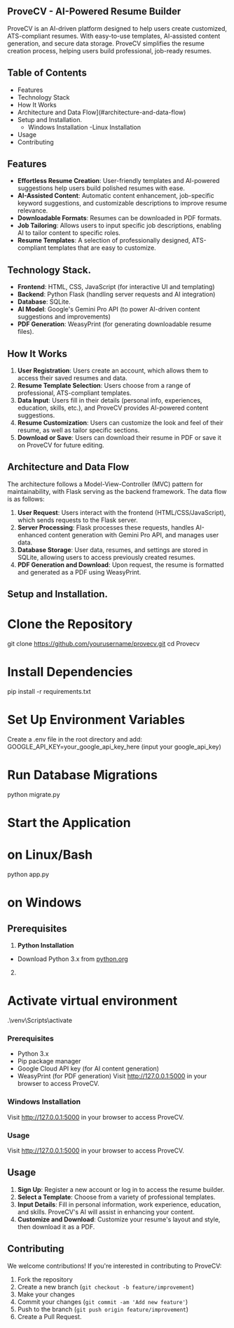 ## ProveCV - AI-Powered Resume Builder
ProveCV is an AI-driven platform designed to help users create customized, ATS-compliant resumes. 
With easy-to-use templates, AI-assisted content generation, and secure data storage.
ProveCV simplifies the resume creation process, helping users build professional, job-ready resumes.

 ## Table of Contents
- Features
- Technology Stack
- How It Works
- Architecture and Data Flow](#architecture-and-data-flow)
- Setup and Installation.
  - Windows Installation
    -Linux Installation
- Usage
- Contributing

## Features
- **Effortless Resume Creation**: User-friendly templates and AI-powered suggestions help users build polished resumes with ease.
- **AI-Assisted Content**: Automatic content enhancement, job-specific keyword suggestions, and customizable descriptions to improve resume relevance.
- **Downloadable Formats**: Resumes can be downloaded in PDF formats.
- **Job Tailoring**: Allows users to input specific job descriptions, enabling AI to tailor content to specific roles.
- **Resume Templates**: A selection of professionally designed, ATS-compliant templates that are easy to customize.

## Technology Stack.
- **Frontend**: HTML, CSS, JavaScript (for interactive UI and templating)
- **Backend**: Python Flask (handling server requests and AI integration)
- **Database**: SQLite.
- **AI Model**: Google's Gemini Pro API (to power AI-driven content suggestions and improvements)
- **PDF Generation**: WeasyPrint (for generating downloadable resume files).

## How It Works
1. **User Registration**: Users create an account, which allows them to access their saved resumes and data.
2. **Resume Template Selection**: Users choose from a range of professional, ATS-compliant templates.
3. **Data Input**: Users fill in their details (personal info, experiences, education, skills, etc.), and ProveCV provides AI-powered content suggestions.
4. **Resume Customization**: Users can customize  the look and feel of their resume, as well as tailor specific sections.
5. **Download or Save**: Users can download their resume in PDF or save it on ProveCV for future editing.

## Architecture and Data Flow
The architecture follows a Model-View-Controller (MVC) pattern for maintainability, with Flask serving as the backend framework. The data flow is as follows:

1. **User Request**: Users interact with the frontend (HTML/CSS/JavaScript), which sends requests to the Flask server.
2. **Server Processing**: Flask processes these requests, handles AI-enhanced content generation with Gemini Pro API, and manages user data.
3. **Database Storage**: User data, resumes, and settings are stored in SQLite, allowing users to access previously created resumes.
4. **PDF Generation and Download**: Upon request, the resume is formatted and generated as a PDF using WeasyPrint.

## Setup and Installation.

  # Clone the Repository

git clone https://github.com/yourusername/provecv.git
cd Provecv
  #  Install Dependencies
pip install -r requirements.txt
  # Set Up Environment Variables
Create a .env file in the root directory and add:
GOOGLE_API_KEY=your_google_api_key_here (input your google_api_key)
  # Run Database Migrations
python migrate.py
# Start the Application
  # on Linux/Bash
python app.py
  # on Windows 
  ## Prerequisites
   1. **Python Installation**
   - Download Python 3.x from [python.org](https://www.python.org/downloads/)
  2. 
   # Activate virtual environment
   .\venv\Scripts\activate
### Prerequisites
- Python 3.x
- Pip package manager
- Google Cloud API key (for AI content generation)
- WeasyPrint (for PDF generation)
Visit http://127.0.0.1:5000 in your browser to access ProveCV.
### Windows Installation
Visit http://127.0.0.1:5000 in your browser to access ProveCV.
### Usage 

Visit http://127.0.0.1:5000 in your browser to access ProveCV.

## Usage
1. **Sign Up**: Register a new account or log in to access the resume builder.
2. **Select a Template**: Choose from a variety of professional templates.
3. **Input Details**: Fill in personal information, work experience, education, and skills. ProveCV's AI will assist in enhancing your content.
4. **Customize and Download**: Customize your resume's layout and style, then download it as a PDF.

## Contributing
We welcome contributions! If you're interested in contributing to ProveCV:
1. Fork the repository
2. Create a new branch (`git checkout -b feature/improvement`)
3. Make your changes
4. Commit your changes (`git commit -am 'Add new feature'`)
5. Push to the branch (`git push origin feature/improvement`)
6. Create a Pull Request.

